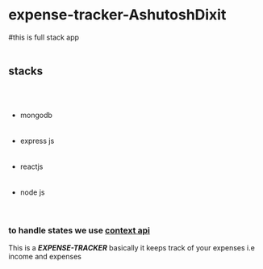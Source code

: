 # expense-tracker-AshutoshDixit

#this is full stack app
<br></br>

<h2>stacks</h2><br></br>
<ul>
<li>mongodb</li> <br></br>
<li>express js</li> <br></br>
<li>reactjs </li><br></br>
<li>node js </li><br></br>
</ul>
<h3>to handle states we use <b><u>context api</u></b></h3>

This is a <b><i>EXPENSE-TRACKER</i></b> basically it keeps track of your expenses i.e income and expenses
